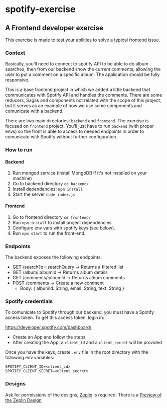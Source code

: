 # spotify-exercise

## A Frontend developer exercise

This exercise is made to test your abilities to solve a typical frontend issue.

### Context

Basically, you'll need to connect to spotify API to be able to do album searches,
then from our backend show the current comments, allowing the user to put a comment
on a specific album. 
The application should be fully responsive.

This is a base frontend project in which we added a little backend that communicates with
Spotify API and handles the comments. There are some reducers, Sagas and components not
related with the scope of this project, but it serves as an example of how we use some components
and comunicate with a backend.

There are two main directories: `backend` and `frontend`. The exercise is focused on
`frontend` project. You'll just have to run `backend` (with proper envs) so the front
is able to access to needed endpoints in order to comunicate with Spotify without
further configuration.

### How to run

#### Backend
1. Run mongod service (install MongoDB if it's not installed on your machine)
2. Go to backend directory `cd backend/`
3. Install dependencies: `npm install`
3. Start the server `node index.js`
   
#### Frontend
1. Go to frontend directory `cd frontend/`
1. Run `npm install` to install project dependencies.
2. Configure env vars with spotify keys (see below).
3. Run `npm start` to run the front-end.

### Endpoints
The backend exposes the following endpoints:

- GET /search?q=:searchQuery      -> Returns a filtered list
- GET /album/:albumId             -> Returns album details
- GET /comments/:albumId          -> Returns album comments
- POST /comments                  -> Create a new comment
    - Body: { albumId: String, email: String, text: String }

### Spotify credentials
To comunicate to Spotify through our backend, you must have a Spotify access token. To get this access token, login in:

https://developer.spotify.com/dashboard/

- Create an App and follow the steps
- After creating the App, a `client_id` and a `client_secret` will be provided

Once you have the keys, create `.env` file in the root directory with the following env variables:

```
SPOTIFY_CLIENT_ID=<client_id>
SPOTIFY_CLIENT_SECRET=<client_secret>
```

### Designs

Ask for permissions of the designs, [Zeplin](https://zeplin.io/) is required.
There is a [Preview of the Zeplin Design](https://zpl.io/b639y3g)
